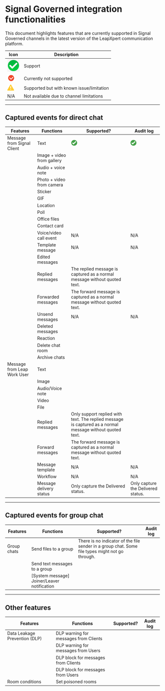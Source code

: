 # Signal Governed integration functionalities

This document highlights features that are currently supported in Signal Governed channels in the latest version of the LeapXpert communication platform.  

| Icon | Description |
|------|-------------|
| <img src="photos/test03.png" alt="Alt text" width="40"/>| Support |
| <img src="photos/signal05.png" alt="Alt text" width="25"/>| Currently not supported |
|<img src="photos/signal06.png" alt="Alt text" width="22"/>| Supported but with known issue/limitation |  |
| N/A | Not available due to channel limitations |

---

## Captured events for direct chat

| Features | Functions | Supported? | Audit log |
|----------|-----------|-------------|-----------|
| Message from Signal Client | Text | <img src="photos/signal04.png" alt="Alt text" width="20"/> | <img src="photos/signal04.png" alt="Alt text" width="20"/> |
|  | Image + video from gallery |  |  |
|  | Audio + voice note |  |  |
|  | Photo + video from camera |  |  |
|  | Sticker |  |  |
|  | GIF |  |  |
|  | Location |  |  |
|  | Poll |  |  |
|  | Office files |  |  |
|  | Contact card |  |  |
|  | Voice/video call event | N/A | N/A |
|  | Template message | N/A | N/A |
|  | Edited messages |  |  |
|  | Replied messages | The replied message is captured as a normal message without quoted text. |  |
|  | Forwarded messages | The forward message is captured as a normal message without quoted text. |  |
|  | Unsend messages | N/A | N/A |
|  | Deleted messages |  |  |
|  | Reaction |  |  |
|  | Delete chat room |  |  |
|  | Archive chats |  |  |
| Message from Leap Work User | Text |  |  |
|  | Image |  |  |
|  | Audio/Voice note |  |  |
|  | Video |  |  |
|  | File |  |  |
|  | Replied messages | Only support replied with text. The replied message is captured as a normal message without quoted text. |  |
|  | Forward messages | The forward message is captured as a normal message without quoted text. |  |
|  | Message template | N/A | N/A |
|  | Workflow | N/A | N/A |
|  | Message delivery status | Only capture the Delivered status. | Only capture the Delivered status. |

---

## Captured events for group chat

| Features | Functions | Supported? | Audit log |
|----------|-----------|-------------|-----------|
| Group chats | Send files to a group | There is no indicator of the file sender in a group chat. Some file types might not go through. |  |
|  | Send text messages to a group |  |  |
|  | [System message] Joiner/Leaver notification |  |  |

---

## Other features

| Features | Functions | Supported? | Audit log |
|----------|-----------|-------------|-----------|
| Data Leakage Prevention (DLP) | DLP warning for messages from Clients |  |  |
|  | DLP warning for messages from Users |  |  |
|  | DLP block for messages from Clients |  |  |
|  | DLP block for messages from Users |  |  |
| Room conditions | Set poisoned rooms |  |  |
